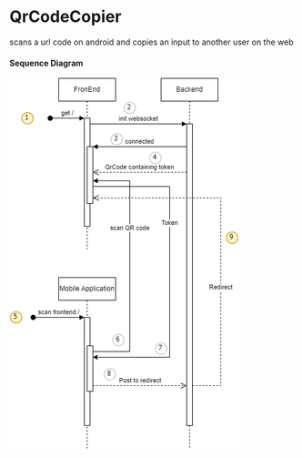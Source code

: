 # QrCodeCopier
scans a url code on android and copies an input to another user on the web
#### Sequence Diagram

![Alt text](./sequence-diagram.png)
